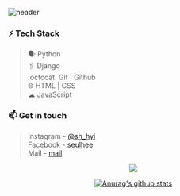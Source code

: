 
![header](https://capsule-render.vercel.app/api?type=slice&color=93ABD3&height=180&section=header&text=Hi,%20I'm%20Seulhee!%20🤸🏻‍🤸🏻‍♂️&fontSize=26&fontColor=242a2e&animation=fadeIn&fontAlignY=70)

<!-- <img align='right' src='https://user-images.githubusercontent.com/5713670/87202985-820dcb80-c2b6-11ea-9f56-7ec461c497c3.gif' width='50'>
<img align='right' src='https://user-images.githubusercontent.com/5713670/87202985-820dcb80-c2b6-11ea-9f56-7ec461c497c3.gif' width='50'>
<img align='right' src='https://user-images.githubusercontent.com/5713670/87202985-820dcb80-c2b6-11ea-9f56-7ec461c497c3.gif' width='50'> -->

### ⚡ Tech Stack
> 🗣 Python <br>
> 🖇️ Django <br>
> :octocat: Git | Github <br>
> 🌐 HTML | CSS <br>
> ☁ JavaScript

### 📫 Get in touch
> Instagram - [@sh_hyi](https://www.instagram.com/sh_hyi/) <br>
> Facebook - [seulhee](https://www.facebook.com/profile.php?id=100010707647621) <br>
> Mail - [mail](mailto:3021062@gmail.com)


<div align="center">

<img align="center" src="https://github-readme-stats.vercel.app/api?username=SeulHee&include_all_commits=true&count_private=true&show_icons=true&line_height=20&title_color=487eb0&icon_color=487eb0&text_color=000&bg_color=0,93ABD3">



[![Anurag's github stats](https://github-readme-stats.vercel.app/api?username=seulhee&hide=issues&title_color=487eb0)](https://github.com/anuraghazra/github-readme-stats)

